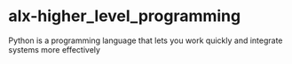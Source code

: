 # alx-higher_level_programming
Python is a programming language that lets you work quickly and integrate systems more effectively
